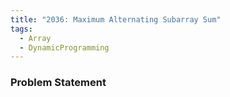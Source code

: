 ```yaml
---
title: "2036: Maximum Alternating Subarray Sum"
tags:
  - Array
  - DynamicProgramming
---
```

### Problem Statement

